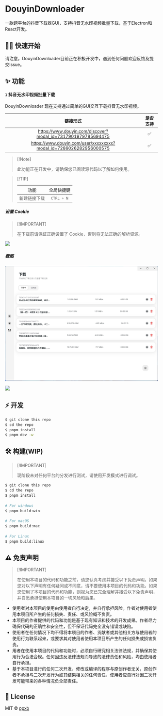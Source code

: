 # DouyinDownloader

一款跨平台的抖音下载器GUI，支持抖音无水印视频批量下载，基于Electron和React开发。

## 👋🏻 快速开始

请注意，DouyinDownloader目前正在积极开发中，遇到任何问题欢迎反馈及提交Issue。

## ✨ 功能

#### `1` 抖音无水印视频批量下载

DouyinDownloader 现在支持通过简单的GUI交互下载抖音无水印视频。

|                              链接形式                              | 是否支持 |
| :----------------------------------------------------------------: | :------: |
|    https://www.douyin.com/discover?modal_id=7317901979785694475    |    ✅    |
| https://www.douyin.com/user/xxxxxxxxx?modal_id=7286026282956000575 |    ✅    |

> \[!Note]
>
> 此功能正在开发中，请确保您已阅读源代码以了解如何使用。

> \[!TIP]
>
> |     功能     | 全局快捷键 |
> | :----------: | :--------: |
> | 新建链接下载 | `CTRL + N` |

##### 设置 Cookie

> \[!IMPORTANT]
>
> 在下载前请保证正确设置了 Cookie，否则将无法正确的解析资源。

![](./screenshots/setcookie.png)

##### 截图

![](./screenshots/main.png)

![](./screenshots/batchurlspreview.png)

## ⚡️ 开发

```bash
$ git clone this repo
$ cd the repo
$ pnpm install
$ pnpm dev -w
```

## 🛠 构建(WIP)

> \[!IMPORTANT]
>
> 现阶段未对任何平台的分发进行测试，请使用开发模式进行调试。

```bash
$ git clone this repo
$ cd the repo
$ pnpm install

# For windows
$ pnpm build:win

# For macOS
$ pnpm build:mac

# For Linux
$ pnpm build:linux

```

## ⚠️ 免责声明

> \[!IMPORTANT]
>
> 在使用本项目的代码和功能之前，请您认真考虑并接受以下免责声明。如果您对以下声明有任何疑问或不同意，请不要使用本项目的代码和功能。如果您使用了本项目的代码和功能，则视为您已完全理解并接受以下免责声明，并自愿承担使用本项目的一切风险和后果。

- 使用者对本项目的使用由使用者自行决定，并自行承担风险。作者对使用者使用本项目所产生的任何损失、责任、或风险概不负责。
- 本项目的作者提供的代码和功能是基于现有知识和技术的开发成果。作者尽力确保代码的正确性和安全性，但不保证代码完全没有错误或缺陷。
- 使用者在任何情况下均不得将本项目的作者、贡献者或其他相关方与使用者的使用行为联系起来，或要求其对使用者使用本项目所产生的任何损失或损害负责。
- 用者在使用本项目的代码和功能时，必须自行研究相关法律法规，并确保其使用行为合法合规。任何因违反法律法规而导致的法律责任和风险，均由使用者自行承担。
- 基于本项目进行的任何二次开发、修改或编译的程序与原创作者无关，原创作者不承担与二次开发行为或其结果相关的任何责任，使用者应自行对因二次开发可能带来的各种情况负全部责任。

## 📃 License

MIT © [ppxb](./LICENSE)
